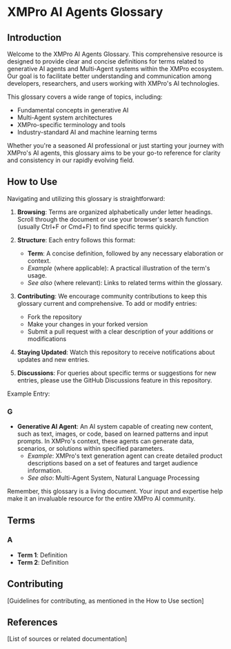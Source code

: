 # XMPro AI Agents Glossary

## Introduction

Welcome to the XMPro AI Agents Glossary. This comprehensive resource is designed to provide clear and concise definitions for terms related to generative AI agents and Multi-Agent systems within the XMPro ecosystem. Our goal is to facilitate better understanding and communication among developers, researchers, and users working with XMPro's AI technologies.

This glossary covers a wide range of topics, including:
- Fundamental concepts in generative AI
- Multi-Agent system architectures
- XMPro-specific terminology and tools
- Industry-standard AI and machine learning terms

Whether you're a seasoned AI professional or just starting your journey with XMPro's AI agents, this glossary aims to be your go-to reference for clarity and consistency in our rapidly evolving field.

## How to Use

Navigating and utilizing this glossary is straightforward:

1. **Browsing**: Terms are organized alphabetically under letter headings. Scroll through the document or use your browser's search function (usually Ctrl+F or Cmd+F) to find specific terms quickly.

2. **Structure**: Each entry follows this format:
   - **Term**: A concise definition, followed by any necessary elaboration or context.
   - *Example* (where applicable): A practical illustration of the term's usage.
   - *See also* (where relevant): Links to related terms within the glossary.

3. **Contributing**: We encourage community contributions to keep this glossary current and comprehensive. To add or modify entries:
   - Fork the repository
   - Make your changes in your forked version
   - Submit a pull request with a clear description of your additions or modifications

4. **Staying Updated**: Watch this repository to receive notifications about updates and new entries.

5. **Discussions**: For queries about specific terms or suggestions for new entries, please use the GitHub Discussions feature in this repository.

Example Entry:
### G
- **Generative AI Agent**: An AI system capable of creating new content, such as text, images, or code, based on learned patterns and input prompts. In XMPro's context, these agents can generate data, scenarios, or solutions within specified parameters.
  - *Example*: XMPro's text generation agent can create detailed product descriptions based on a set of features and target audience information.
  - *See also*: Multi-Agent System, Natural Language Processing

Remember, this glossary is a living document. Your input and expertise help make it an invaluable resource for the entire XMPro AI community.

## Terms

### A
- **Term 1**: Definition
- **Term 2**: Definition

<!-- Continue with additional letter sections and terms -->

## Contributing
[Guidelines for contributing, as mentioned in the How to Use section]

## References
[List of sources or related documentation]
